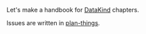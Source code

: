 Let's make a handbook for [DataKind](http://datakind.org) chapters.

Issues are written in [plan-things](https://github.com/tlevine/plan-things).
